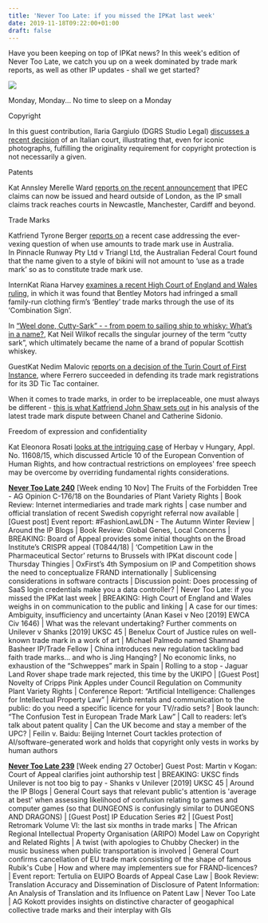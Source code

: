 ```yaml
---
title: 'Never Too Late: if you missed the IPKat last week'
date: 2019-11-18T09:22:00+01:00
draft: false
---
```


Have you been keeping on top of IPKat news? In this week's edition of Never Too Late, we catch you up on a week dominated by trade mark reports, as well as other IP updates - shall we get started? 

  

[![](https://1.bp.blogspot.com/-7H8Rr_84nbo/XdHDFkDNHuI/AAAAAAAAAJo/36EkrGfk1mQogtLXuJQxT2JYhR9bGb3oACLcBGAsYHQ/s320/4970273410_453fa119d5_o.jpg)](https://1.bp.blogspot.com/-7H8Rr_84nbo/XdHDFkDNHuI/AAAAAAAAAJo/36EkrGfk1mQogtLXuJQxT2JYhR9bGb3oACLcBGAsYHQ/s1600/4970273410_453fa119d5_o.jpg)

Monday, Monday... No time to sleep on a Monday

Copyright  

  

In this guest contribution, Ilaria Gargiulo (DGRS Studio Legal) [discusses a recent decision](http://ipkitten.blogspot.com/2019/11/guest-post-rome-court-rules-that-iconic.html) of an Italian court, illustrating that, even for iconic photographs, fulfilling the originality requirement for copyright protection is not necessarily a given.

  

Patents

  

Kat Annsley Merelle Ward [reports on the recent announcement](http://ipkitten.blogspot.com/2019/11/ipec-no-longer-london-focused-as-ip.html?m=1) that IPEC claims can now be issued and heard outside of London, as the IP small claims track reaches courts in Newcastle, Manchester, Cardiff and beyond.

  

Trade Marks

  

Katfriend Tyrone Berger [reports on](http://ipkitten.blogspot.com/2019/11/ity-may-be-name-of-fashion-style-but-is.html?m=1) a recent case addressing the ever-vexing question of when use amounts to trade mark use in Australia. In Pinnacle Runway Pty Ltd v Triangl Ltd, the Australian Federal Court found that the name given to a style of bikini will not amount to ‘use as a trade mark’ so as to constitute trade mark use.

  

InternKat Riana Harvey [examines a recent High Court of England and Wales ruling](http://ipkitten.blogspot.com/2019/11/bentley-motors-found-to-have-infringed.html?m=1), in which it was found that Bentley Motors had infringed a small family-run clothing firm’s ‘Bentley’ trade marks through the use of its ‘Combination Sign’.

  

In [“Weel done, Cutty-Sark” - - from poem to sailing ship to whisky: What’s in a name?](http://ipkitten.blogspot.com/2019/11/weel-done-cutty-sark-from-poem-to.html?m=1), Kat Neil Wilkof recalls the singular journey of the term “cutty sark”, which ultimately became the name of a brand of popular Scottish whiskey.

  

GuestKat Nedim Malovic [reports on a decision of the Turin Court of First Instance](http://ipkitten.blogspot.com/2019/11/ferrero-succeeds-in-enforcing-its.html), where Ferrero succeeded in defending its trade mark registrations for its 3D Tic Tac container.

  

When it comes to trade marks, in order to be irreplaceable, one must always be different - [this is what Katfriend John Shaw sets out](http://ipkitten.blogspot.com/2019/11/in-order-to-be-irreplaceable-one-must.html) in his analysis of the latest trade mark dispute between Chanel and Catherine Sidonio.

  

Freedom of expression and confidentiality

  

Kat Eleonora Rosati [looks at the intriguing case](http://ipkitten.blogspot.com/2019/11/can-employees-freedom-of-expression.html) of Herbay v Hungary, Appl. No. 11608/15, which discussed Article 10 of the European Convention of Human Rights, and how contractual restrictions on employees' free speech may be overcome by overriding fundamental rights considerations.

  
  

  

**[Never Too Late 240](http://ipkitten.blogspot.com/2019/11/never-too-late-if-you-missed-ipkat.html)** \[Week ending 10 Nov\] The Fruits of the Forbidden Tree - AG Opinion C-176/18 on the Boundaries of Plant Variety Rights | Book Review: Internet intermediaries and trade mark rights | case number and official translation of recent Swedish copyright referral now available | \[Guest post\] Event report: #FashionLawLDN - The Autumn Winter Review | Around the IP Blogs | Book Review: Global Genes, Local Concerns | BREAKING: Board of Appeal provides some initial thoughts on the Broad Institute’s CRISPR appeal (T0844/18) | ‘Competition Law in the Pharmaceutical Sector’ returns to Brussels with IPKat discount code | Thursday Thingies | OxFirst’s 4th Symposium on IP and Competition shows the need to conceptualize FRAND internationally | Sublicensing considerations in software contracts | Discussion point: Does processing of SaaS login credentials make you a data controller? | Never Too Late: if you missed the IPKat last week | BREAKING: High Court of England and Wales weighs in on communication to the public and linking | A case for our times: Ambiguity, insufficiency and uncertainty (Anan Kasei v Neo \[2019\] EWCA Civ 1646) | What was the relevant undertaking? Further comments on Unilever v Shanks \[2019\] UKSC 45 | Benelux Court of Justice rules on well-known trade mark in a work of art | Michael Palmedo named Shamnad Basheer IP/Trade Fellow | China introduces new regulation tackling bad faith trade marks… and who is Jing Hanqing? | No economic links, no exhaustion of the “Schweppes” mark in Spain | Rolling to a stop - Jaguar Land Rover shape trade mark rejected, this time by the UKIPO | \[Guest Post\] Novelty of Cripps Pink Apples under Council Regulation on Community Plant Variety Rights | Conference Report: “Artificial Intelligence: Challenges for Intellectual Property Law” | Airbnb rentals and communication to the public: do you need a specific licence for your TV/radio sets? | Book launch: “The Confusion Test in European Trade Mark Law” | Call to readers: let’s talk about patent quality | Can the UK become and stay a member of the UPC? | Feilin v. Baidu: Beijing Internet Court tackles protection of AI/software-generated work and holds that copyright only vests in works by human authors

  

**[Never Too Late 239](https://ipkitten.blogspot.com/2019/11/never-too-late-if-you-missed-ipkat-last.html)** \[Week ending 27 October\] Guest Post: Martin v Kogan: Court of Appeal clarifies joint authorship test | BREAKING: UKSC finds Unilever is not too big to pay - Shanks v Unilever \[2019\] UKSC 45 | Around the IP Blogs | General Court says that relevant public's attention is 'average at best' when assessing likelihood of confusion relating to games and computer games (so that DUNGEONS is confusingly similar to DUNGEONS AND DRAGONS) | \[Guest Post\] IP Education Series #2 | \[Guest Post\] Retromark Volume VI: the last six months in trade marks | The African Regional Intellectual Property Organisation (ARIPO) Model Law on Copyright and Related Rights | A twist (with apologies to Chubby Checker) in the music business when public transportation is involved | General Court confirms cancellation of EU trade mark consisting of the shape of famous Rubik's Cube | How and where may implementers sue for FRAND-licences? | Event report: Tertulia on EUIPO Boards of Appeal Case Law | Book Review: Translation Accuracy and Dissemination of Disclosure of Patent Information: An Analysis of Translation and its Influence on Patent Law | Never Too Late | AG Kokott provides insights on distinctive character of geogaphical collective trade marks and their interplay with GIs